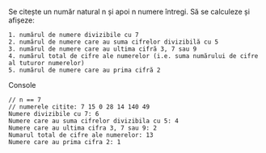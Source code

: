 Se citește un număr natural n și apoi n numere întregi. Să se calculeze și afișeze:

    1. numărul de numere divizibile cu 7
    2. numărul de numere care au suma cifrelor divizibilă cu 5
    3. numărul de numere care au ultima cifră 3, 7 sau 9
    4. numărul total de cifre ale numerelor (i.e. suma numărului de cifre al tuturor numerelor)
    5. numărul de numere care au prima cifră 2

Console

    // n == 7
    // numerele citite: 7 15 0 28 14 140 49
    Numere divizibile cu 7: 6
    Numere care au suma cifrelor divizibila cu 5: 4
    Numere care au ultima cifra 3, 7 sau 9: 2
    Numarul total de cifre ale numerelor: 13
    Numere care au prima cifra 2: 1

